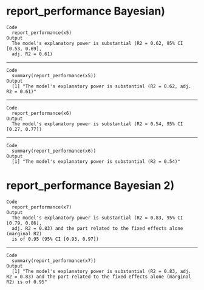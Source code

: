 # report_performance Bayesian)

    Code
      report_performance(x5)
    Output
      The model's explanatory power is substantial (R2 = 0.62, 95% CI [0.53, 0.69],
      adj. R2 = 0.61)

---

    Code
      summary(report_performance(x5))
    Output
      [1] "The model's explanatory power is substantial (R2 = 0.62, adj. R2 = 0.61)"

---

    Code
      report_performance(x6)
    Output
      The model's explanatory power is substantial (R2 = 0.54, 95% CI [0.27, 0.77])

---

    Code
      summary(report_performance(x6))
    Output
      [1] "The model's explanatory power is substantial (R2 = 0.54)"

# report_performance Bayesian 2)

    Code
      report_performance(x7)
    Output
      The model's explanatory power is substantial (R2 = 0.83, 95% CI [0.79, 0.86],
      adj. R2 = 0.83) and the part related to the fixed effects alone (marginal R2)
      is of 0.95 (95% CI [0.93, 0.97])

---

    Code
      summary(report_performance(x7))
    Output
      [1] "The model's explanatory power is substantial (R2 = 0.83, adj. R2 = 0.83) and the part related to the fixed effects alone (marginal R2) is of 0.95"


